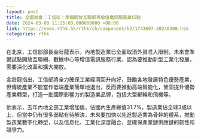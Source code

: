 ```yaml
---
layout: post
title: 全國兩會｜工信部：準備開放互聯網等增值電訊服務業試點
date: 2024-03-08 11:25:03.000000000 +08:00
link: https://news.rthk.hk/rthk/ch/component/k2/1743697-20240308.htm
categories: rthk
---
```


在北京，工信部部長金壯龍表示，內地製造業已全面取消外資准入限制，未來會準備試點開放互聯網、數據中心等增值電訊服務行業，認為要推動新型工業化發展，需要深化改革和擴大開放。

金壯龍指出，工信部將全力確保工業經濟回升向好，鼓勵各地發展特色優勢產業，但傳統產業不能當作低端產業簡單地退出，反而要推動高端智能化，鞏固提升優勢產業轉型，打造一批國際影響力的製造業品牌，包括大型郵輪和飛機等。

他表示，去年內地全部工業增加值，佔國內生產總值31.7%，製造業佔全球3成以上，但當中仍有很多弱點有待解決，未來要加快以先進製造業為骨幹的體系，推動製造業數字化轉型，以及信息化、工業化深度融合，並確保產業鏈供應鏈的韌性和競爭力。
